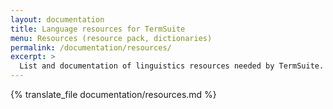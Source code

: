 ```yaml
---
layout: documentation
title: Language resources for TermSuite
menu: Resources (resource pack, dictionaries)
permalink: /documentation/resources/
excerpt: >
  List and documentation of linguistics resources needed by TermSuite.
---
```

{% translate_file documentation/resources.md %}
